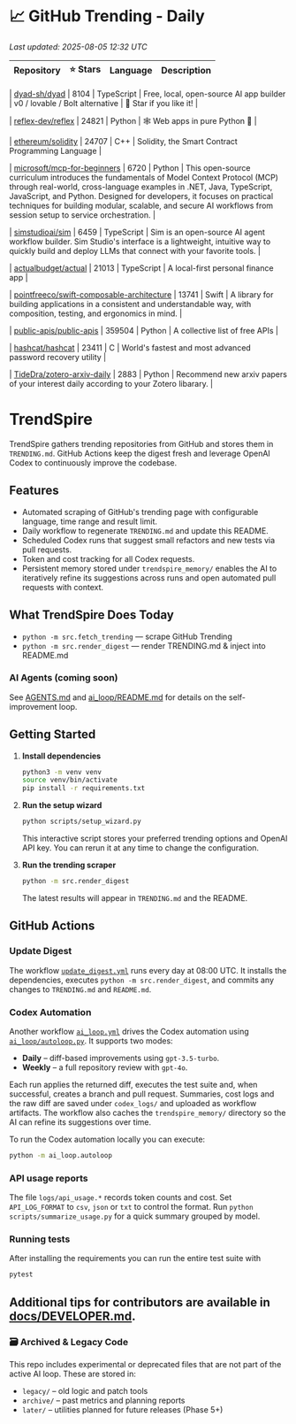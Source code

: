 <!-- TRENDING_START -->
# 📈 GitHub Trending - Daily

_Last updated: 2025-08-05 12:32 UTC_

| Repository | ⭐ Stars | Language | Description |
|------------|--------:|----------|-------------|

| [dyad-sh/dyad](https://github.com/dyad-sh/dyad) | 8104 | TypeScript | Free, local, open-source AI app builder | v0 / lovable / Bolt alternative | 🌟 Star if you like it! |

| [reflex-dev/reflex](https://github.com/reflex-dev/reflex) | 24821 | Python | 🕸️ Web apps in pure Python 🐍 |

| [ethereum/solidity](https://github.com/ethereum/solidity) | 24707 | C++ | Solidity, the Smart Contract Programming Language |

| [microsoft/mcp-for-beginners](https://github.com/microsoft/mcp-for-beginners) | 6720 | Python | This open-source curriculum introduces the fundamentals of Model Context Protocol (MCP) through real-world, cross-language examples in .NET, Java, TypeScript, JavaScript, and Python. Designed for developers, it focuses on practical techniques for building modular, scalable, and secure AI workflows from session setup to service orchestration. |

| [simstudioai/sim](https://github.com/simstudioai/sim) | 6459 | TypeScript | Sim is an open-source AI agent workflow builder. Sim Studio's interface is a lightweight, intuitive way to quickly build and deploy LLMs that connect with your favorite tools. |

| [actualbudget/actual](https://github.com/actualbudget/actual) | 21013 | TypeScript | A local-first personal finance app |

| [pointfreeco/swift-composable-architecture](https://github.com/pointfreeco/swift-composable-architecture) | 13741 | Swift | A library for building applications in a consistent and understandable way, with composition, testing, and ergonomics in mind. |

| [public-apis/public-apis](https://github.com/public-apis/public-apis) | 359504 | Python | A collective list of free APIs |

| [hashcat/hashcat](https://github.com/hashcat/hashcat) | 23411 | C | World's fastest and most advanced password recovery utility |

| [TideDra/zotero-arxiv-daily](https://github.com/TideDra/zotero-arxiv-daily) | 2883 | Python | Recommend new arxiv papers of your interest daily according to your Zotero libarary. |
<!-- TRENDING_END -->

# TrendSpire

TrendSpire gathers trending repositories from GitHub and stores them in `TRENDING.md`. GitHub Actions keep the digest fresh and leverage OpenAI Codex to continuously improve the codebase.

## Features

- Automated scraping of GitHub's trending page with configurable language, time range and result limit.
- Daily workflow to regenerate `TRENDING.md` and update this README.
- Scheduled Codex runs that suggest small refactors and new tests via pull requests.
- Token and cost tracking for all Codex requests.
- Persistent memory stored under `trendspire_memory/` enables the AI to
  iteratively refine its suggestions across runs and open automated pull
  requests with context.

## What TrendSpire Does Today

- `python -m src.fetch_trending` — scrape GitHub Trending
- `python -m src.render_digest` — render TRENDING.md & inject into README.md

### AI Agents (coming soon)
See [AGENTS.md](./AGENTS.md) and [ai_loop/README.md](./ai_loop/README.md) for details on the self-improvement loop.

## Getting Started

1. **Install dependencies**
   ```bash
   python3 -m venv venv
   source venv/bin/activate
   pip install -r requirements.txt
   ```

2. **Run the setup wizard**
   ```bash
   python scripts/setup_wizard.py
   ```
   This interactive script stores your preferred trending options and OpenAI API key.
   You can rerun it at any time to change the configuration.

3. **Run the trending scraper**
   ```bash
   python -m src.render_digest
   ```
   The latest results will appear in `TRENDING.md` and the README.


## GitHub Actions

### Update Digest

The workflow [`update_digest.yml`](.github/workflows/update_digest.yml) runs every day at 08:00 UTC. It installs the dependencies, executes `python -m src.render_digest`, and commits any changes to `TRENDING.md` and `README.md`.

### Codex Automation

Another workflow [`ai_loop.yml`](.github/workflows/ai_loop.yml) drives the Codex automation using [`ai_loop/autoloop.py`](ai_loop/autoloop.py). It supports two modes:

- **Daily** – diff-based improvements using `gpt-3.5-turbo`.
- **Weekly** – a full repository review with `gpt-4o`.

Each run applies the returned diff, executes the test suite and, when successful, creates a branch and pull request. Summaries, cost logs and the raw diff are saved under `codex_logs/` and uploaded as workflow artifacts. The workflow also caches the `trendspire_memory/` directory so the AI can refine its suggestions over time.

To run the Codex automation locally you can execute:

```bash
python -m ai_loop.autoloop
```

### API usage reports

The file `logs/api_usage.*` records token counts and cost. Set `API_LOG_FORMAT`
to `csv`, `json` or `txt` to control the format. Run `python
scripts/summarize_usage.py` for a quick summary grouped by model.

### Running tests

After installing the requirements you can run the entire test suite with

```bash
pytest
```

Additional tips for contributors are available in
[docs/DEVELOPER.md](docs/DEVELOPER.md).
---

### 🗃 Archived & Legacy Code

This repo includes experimental or deprecated files that are not part of the active AI loop. These are stored in:

- `legacy/` – old logic and patch tools
- `archive/` – past metrics and planning reports
- `later/` – utilities planned for future releases (Phase 5+)
